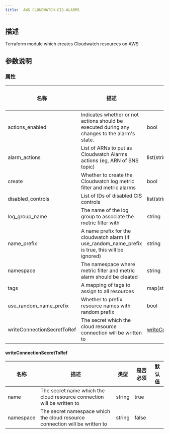 ```yaml
---
title:  AWS CLOUDWATCH-CIS-ALARMS
---
```


## 描述

Terraform module which creates Cloudwatch resources on AWS

## 参数说明


### 属性

 名称 | 描述 | 类型 | 是否必须 | 默认值 
 ------------ | ------------- | ------------- | ------------- | ------------- 
 actions_enabled | Indicates whether or not actions should be executed during any changes to the alarm's state. | bool | false |  
 alarm_actions | List of ARNs to put as Cloudwatch Alarms actions (eg, ARN of SNS topic) | list(string) | false |  
 create | Whether to create the Cloudwatch log metric filter and metric alarms | bool | false |  
 disabled_controls | List of IDs of disabled CIS controls | list(string) | false |  
 log_group_name | The name of the log group to associate the metric filter with | string | false |  
 name_prefix | A name prefix for the cloudwatch alarm (if use_random_name_prefix is true, this will be ignored) | string | false |  
 namespace | The namespace where metric filter and metric alarm should be cleated | string | false |  
 tags | A mapping of tags to assign to all resources | map(string) | false |  
 use_random_name_prefix | Whether to prefix resource names with random prefix | bool | false |  
 writeConnectionSecretToRef | The secret which the cloud resource connection will be written to | [writeConnectionSecretToRef](#writeConnectionSecretToRef) | false |  


#### writeConnectionSecretToRef

 名称 | 描述 | 类型 | 是否必须 | 默认值 
 ------------ | ------------- | ------------- | ------------- | ------------- 
 name | The secret name which the cloud resource connection will be written to | string | true |  
 namespace | The secret namespace which the cloud resource connection will be written to | string | false |  
